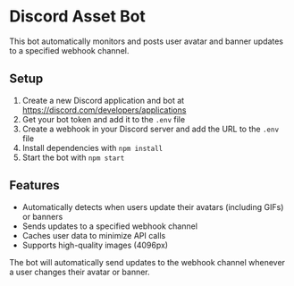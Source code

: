# Discord Asset Bot

This bot automatically monitors and posts user avatar and banner updates to a specified webhook channel.

## Setup

1. Create a new Discord application and bot at https://discord.com/developers/applications
2. Get your bot token and add it to the `.env` file
3. Create a webhook in your Discord server and add the URL to the `.env` file
4. Install dependencies with `npm install`
5. Start the bot with `npm start`

## Features

- Automatically detects when users update their avatars (including GIFs) or banners
- Sends updates to a specified webhook channel
- Caches user data to minimize API calls
- Supports high-quality images (4096px)

The bot will automatically send updates to the webhook channel whenever a user changes their avatar or banner.